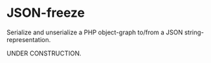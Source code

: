 JSON-freeze
===========

Serialize and unserialize a PHP object-graph to/from a JSON string-representation.

UNDER CONSTRUCTION.
